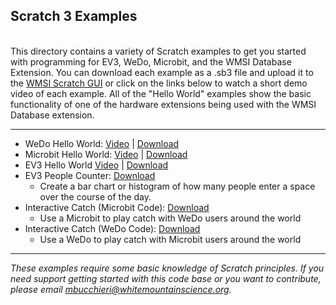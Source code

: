 <h2>Scratch 3 Examples</h2>
<br />
This directory contains a variety of Scratch examples to get you started with programming for EV3, WeDo, Microbit, and the WMSI Database Extension. You can download each example as a .sb3 file and upload it to the <a target="_blank" href="https://wmsi.github.io/scratch-gui">WMSI Scratch GUI</a> or click on the links below to watch a short demo video of each example. All of the "Hello World" examples show the basic functionality of one of the hardware extensions being used with the WMSI Database extension.
<br />
<hr>

<ul>
	<li>WeDo Hello World: 
		<a href="https://drive.google.com/open?id=1rvEnJ7mbZBfOPXvjD73pI6R2JF2DdwXe">Video</a> | 
		<a href="https://github.com/wmsi/scratch-dev/raw/master/scratch3-examples/wedo/WeDo-DB-HelloWorld.sb3">Download</a>
	</li>
	<li>Microbit Hello World: 
		<a href="https://drive.google.com/open?id=1u8n1VvAHX5lODiKigd72jPljJ7F_cADP">Video</a> |
		<a href="https://github.com/wmsi/scratch-dev/raw/master/scratch3-examples/microbit/Microbit-DB-HelloWorld.sb3">Download</a>
	</li>
	<li>EV3 Hello World
		<a href="https://drive.google.com/open?id=1mk1PshRdG052B9Nc0s9-dncjk7e4H6AV">Video</a> | 
		<a href="https://github.com/wmsi/scratch-dev/raw/master/scratch3-examples/EV3/EV3-DB-HelloWorld.sb3">Download</a>
	</li>
	<li>EV3 People Counter: 
		<a href="https://github.com/wmsi/scratch-dev/raw/master/scratch3-examples/EV3/People_Counter_1hr_window.sb3">Download</a>
		<ul><li>Create a bar chart or histogram of how many people enter a space over the course of the day.</li></ul>
	</li>
	<li>Interactive Catch (Microbit Code):
		<a href="https://github.com/wmsi/scratch-dev/raw/master/scratch3-examples/microbit/Microbit-WeDo_remote_catch.sb3">Download</a>
		<ul><li>Use a Microbit to play catch with WeDo users around the world</li></ul>
	</li>
	<li>Interactive Catch (WeDo Code):
		<a href="https://github.com/wmsi/scratch-dev/raw/master/scratch3-examples/wedo/WeDo-Microbit_remote_catch.sb3">Download</a>
		<ul><li>Use a WeDo to play catch with Microbit users around the world</li></ul>
	</li>
</ul>
<hr>

<i>These examples require some basic knowledge of Scratch principles. If you need support getting started with this code base or you want to contribute, please email mbucchieri@whitemountainscience.org.</i>